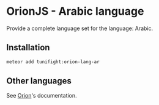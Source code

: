 # OrionJS - Arabic language
Provide a complete language set for the language: Arabic.

## Installation
```bash
meteor add tunifight:orion-lang-ar
```

## Other languages
See [Orion](http://orionjs.org/)'s documentation.